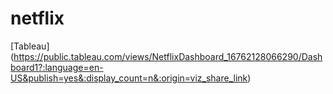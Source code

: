 # netflix
[Tableau] (https://public.tableau.com/views/NetflixDashboard_16762128066290/Dashboard1?:language=en-US&publish=yes&:display_count=n&:origin=viz_share_link)
